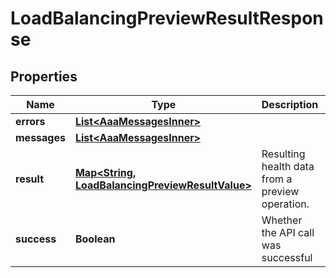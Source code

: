 

# LoadBalancingPreviewResultResponse


## Properties

| Name | Type | Description | Notes |
|------------ | ------------- | ------------- | -------------|
|**errors** | [**List&lt;AaaMessagesInner&gt;**](AaaMessagesInner.md) |  |  |
|**messages** | [**List&lt;AaaMessagesInner&gt;**](AaaMessagesInner.md) |  |  |
|**result** | [**Map&lt;String, LoadBalancingPreviewResultValue&gt;**](LoadBalancingPreviewResultValue.md) | Resulting health data from a preview operation. |  |
|**success** | **Boolean** | Whether the API call was successful |  |



